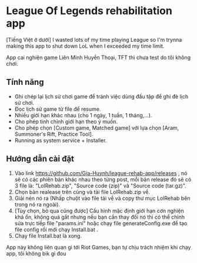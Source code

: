 # League Of Legends rehabilitation app  
[Tiếng Việt ở dưới] I wasted lots of my time playing League so I'm trynna making this app to shut down LoL when I exceeded my time limit.  
  
 App cai nghiện game Liên Minh Huyền Thoại, TFT thì chưa test do tôi không chơi. 
 
## Tính năng  
- Ghi chép lại lịch sử chơi game để tránh việc dùng đấu tập để ghi đè lịch sử chơi. 
- Đọc lịch sử game từ file để resume.
- Nhiều giới hạn khác nhau (cho 1 ngày, 1 tuần, 1 tháng,...).
- Cho phép tình chỉnh giới hạn theo ý muốn.
- Cho phép chọn [Custom game, Matched game] với lựa chọn [Aram, Summoner's Rift, Practice Tool].
- Running as system service + Installer.

## Hướng dẫn cài đặt  
1. Vào link https://github.com/Gia-Huynh/league-rehab-app/releases , nó sẽ có các phiên bản khác nhau theo từng post, mỗi bản release đó sẽ có 3 file là: "LolRehab.zip", "Source code (zip)" và "Source code (tar.gz)".
2. Chọn bản realease trên cùng và tải file LolRehab.zip về.
3. Giải nén nó ra (Nhấp chuột vào file tải về và copy thư mục LolRehab bên trong nó ra ngoài).
4. [Tùy chọn, bỏ qua cũng được] Cấu hình mặc định giới hạn cơn nghiện khá ổn, không quá gắt nhưng nếu bạn cần thay đổi nó thì có thể chỉnh sửa trực tiếp file "params.ini" hoặc chạy file generateConfig.exe để tạo file config rồi mới chạy Install.bat .
5. Chạy file Install.bat là xong.

App này không liên quan gì tới Riot Games, bạn tự chịu trách nhiệm khi chạy app, tôi không bik gì đou
